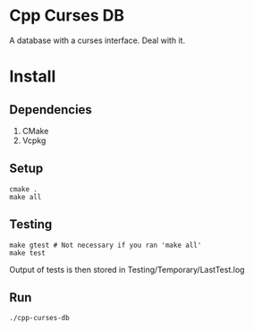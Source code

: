 # Cpp Curses DB

A database with a curses interface. Deal with it.

# Install

## Dependencies

1. CMake
1. Vcpkg

## Setup

```
cmake .
make all
```

## Testing

```
make gtest # Not necessary if you ran 'make all'
make test
```

Output of tests is then stored in Testing/Temporary/LastTest.log

## Run

```
./cpp-curses-db
```

